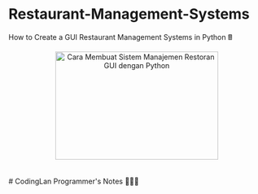 # Restaurant-Management-Systems
How to Create a GUI Restaurant Management Systems in Python 🖩
<div style="text-align: left;"><div class="separator" style="clear: both; text-align: center;"><a href="https://1.bp.blogspot.com/-v6hRSmIIwUU/X_fcqmvR-EI/AAAAAAAAAhk/PYaracHF5bwq9b4-KBDh5JnejsKnYfkRQCLcBGAsYHQ/s600/RMS.png" style="margin-left: 1em; margin-right: 1em;"><img alt="Cara Membuat Sistem Manajemen Restoran GUI dengan Python" border="0" data-original-height="400" data-original-width="600" height="213" src="https://1.bp.blogspot.com/-v6hRSmIIwUU/X_fcqmvR-EI/AAAAAAAAAhk/PYaracHF5bwq9b4-KBDh5JnejsKnYfkRQCLcBGAsYHQ/w320-h213/RMS.png" title="Cara Membuat Sistem Manajemen Restoran GUI dengan Python" width="320" /></a></div></div><div style="text-align: left;"><br /></div><br>
# CodingLan
Programmer's Notes 👨🏻‍💻 <a href="codinglan.blogspot.com>READ MORE</a>

